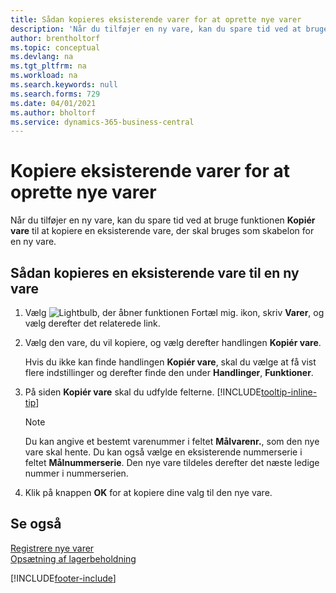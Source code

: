 ```yaml
---
title: Sådan kopieres eksisterende varer for at oprette nye varer
description: 'Når du tilføjer en ny vare, kan du spare tid ved at bruge funktionen Kopiér vare til at kopiere en eksisterende vare, der skal bruges som skabelon for en ny vare.'
author: brentholtorf
ms.topic: conceptual
ms.devlang: na
ms.tgt_pltfrm: na
ms.workload: na
ms.search.keywords: null
ms.search.forms: 729
ms.date: 04/01/2021
ms.author: bholtorf
ms.service: dynamics-365-business-central
---
```

# Kopiere eksisterende varer for at oprette nye varer

Når du tilføjer en ny vare, kan du spare tid ved at bruge funktionen **Kopiér vare** til at kopiere en eksisterende vare, der skal bruges som skabelon for en ny vare.  

## Sådan kopieres en eksisterende vare til en ny vare

1. Vælg ![Lightbulb, der åbner funktionen Fortæl mig.](media/ui-search/search_small.png "Fortæl mig, hvad du vil foretage dig") ikon, skriv **Varer**, og vælg derefter det relaterede link.  
2. Vælg den vare, du vil kopiere, og vælg derefter handlingen **Kopiér vare**.  

    Hvis du ikke kan finde handlingen **Kopiér vare**, skal du vælge at få vist flere indstillinger og derefter finde den under **Handlinger**, **Funktioner**.  

3. På siden **Kopiér vare** skal du udfylde felterne. [!INCLUDE[tooltip-inline-tip](includes/tooltip-inline-tip_md.md)]

    > [!NOTE]  
    > Du kan angive et bestemt varenummer i feltet **Målvarenr.**, som den nye vare skal hente. Du kan også vælge en eksisterende nummerserie i feltet **Målnummerserie**. Den nye vare tildeles derefter det næste ledige nummer i nummerserien.  

4. Klik på knappen **OK** for at kopiere dine valg til den nye vare.  

## Se også

[Registrere nye varer](inventory-how-register-new-items.md)  
[Opsætning af lagerbeholdning](inventory-setup-inventory.md)  


[!INCLUDE[footer-include](includes/footer-banner.md)]